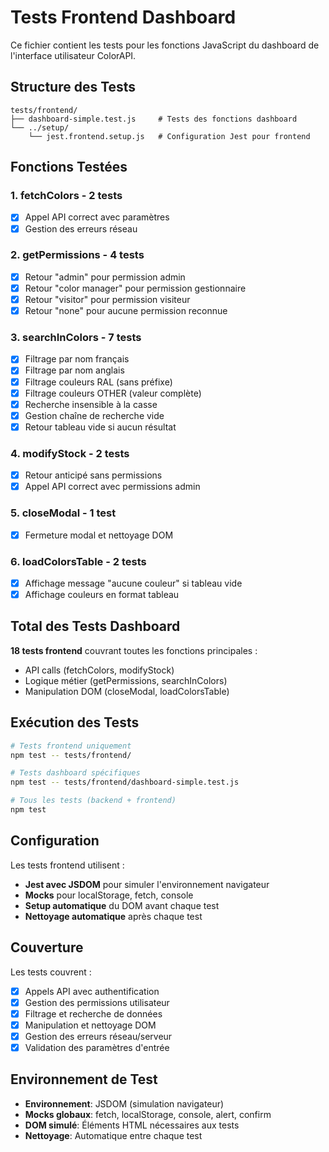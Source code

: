 # Tests Frontend Dashboard

Ce fichier contient les tests pour les fonctions JavaScript du dashboard de l'interface utilisateur ColorAPI.

## Structure des Tests

```
tests/frontend/
├── dashboard-simple.test.js     # Tests des fonctions dashboard
└── ../setup/
    └── jest.frontend.setup.js   # Configuration Jest pour frontend
```

## Fonctions Testées

### 1. **fetchColors** - 2 tests
- [x] Appel API correct avec paramètres
- [x] Gestion des erreurs réseau

### 2. **getPermissions** - 4 tests  
- [x] Retour "admin" pour permission admin
- [x] Retour "color manager" pour permission gestionnaire
- [x] Retour "visitor" pour permission visiteur
- [x] Retour "none" pour aucune permission reconnue

### 3. **searchInColors** - 7 tests
- [x] Filtrage par nom français
- [x] Filtrage par nom anglais  
- [x] Filtrage couleurs RAL (sans préfixe)
- [x] Filtrage couleurs OTHER (valeur complète)
- [x] Recherche insensible à la casse
- [x] Gestion chaîne de recherche vide
- [x] Retour tableau vide si aucun résultat

### 4. **modifyStock** - 2 tests
- [x] Retour anticipé sans permissions
- [x] Appel API correct avec permissions admin

### 5. **closeModal** - 1 test
- [x] Fermeture modal et nettoyage DOM

### 6. **loadColorsTable** - 2 tests
- [x] Affichage message "aucune couleur" si tableau vide
- [x] Affichage couleurs en format tableau

## Total des Tests Dashboard

**18 tests frontend** couvrant toutes les fonctions principales :
- API calls (fetchColors, modifyStock)
- Logique métier (getPermissions, searchInColors) 
- Manipulation DOM (closeModal, loadColorsTable)

## Exécution des Tests

```bash
# Tests frontend uniquement
npm test -- tests/frontend/

# Tests dashboard spécifiques
npm test -- tests/frontend/dashboard-simple.test.js

# Tous les tests (backend + frontend)
npm test
```

## Configuration

Les tests frontend utilisent :
- **Jest avec JSDOM** pour simuler l'environnement navigateur
- **Mocks** pour localStorage, fetch, console
- **Setup automatique** du DOM avant chaque test
- **Nettoyage automatique** après chaque test

## Couverture

Les tests couvrent :
- [x] Appels API avec authentification
- [x] Gestion des permissions utilisateur
- [x] Filtrage et recherche de données
- [x] Manipulation et nettoyage DOM
- [x] Gestion des erreurs réseau/serveur
- [x] Validation des paramètres d'entrée

## Environnement de Test

- **Environnement**: JSDOM (simulation navigateur)
- **Mocks globaux**: fetch, localStorage, console, alert, confirm
- **DOM simulé**: Éléments HTML nécessaires aux tests
- **Nettoyage**: Automatique entre chaque test